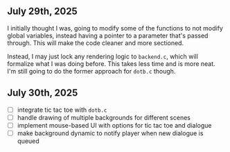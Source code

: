## July 29th, 2025
I initially thought I was, going to modify some of the functions to not modify global variables, instead having a pointer to a parameter that's passed through. This will make the code cleaner and more sectioned.

Instead, I may just lock any rendering logic to ``backend.c``, which will formalize what I was doing before. This takes less time and is more neat. I'm still going to do the former approach for ``dotb.c`` though.

## July 30th, 2025
- [ ] integrate tic tac toe with ``dotb.c``
- [ ] handle drawing of multiple backgrounds for different scenes
- [ ] implement mouse-based UI with options for tic tac toe and dialogue
- [ ] make background dynamic to notify player when new dialogue is queued
